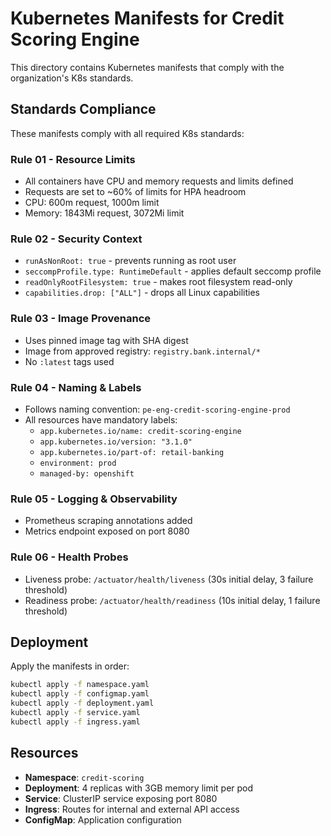 # Kubernetes Manifests for Credit Scoring Engine

This directory contains Kubernetes manifests that comply with the organization's K8s standards.

## Standards Compliance

These manifests comply with all required K8s standards:

### Rule 01 - Resource Limits
- All containers have CPU and memory requests and limits defined
- Requests are set to ~60% of limits for HPA headroom
- CPU: 600m request, 1000m limit
- Memory: 1843Mi request, 3072Mi limit

### Rule 02 - Security Context
- `runAsNonRoot: true` - prevents running as root user
- `seccompProfile.type: RuntimeDefault` - applies default seccomp profile
- `readOnlyRootFilesystem: true` - makes root filesystem read-only
- `capabilities.drop: ["ALL"]` - drops all Linux capabilities

### Rule 03 - Image Provenance
- Uses pinned image tag with SHA digest
- Image from approved registry: `registry.bank.internal/*`
- No `:latest` tags used

### Rule 04 - Naming & Labels
- Follows naming convention: `pe-eng-credit-scoring-engine-prod`
- All resources have mandatory labels:
  - `app.kubernetes.io/name: credit-scoring-engine`
  - `app.kubernetes.io/version: "3.1.0"`
  - `app.kubernetes.io/part-of: retail-banking`
  - `environment: prod`
  - `managed-by: openshift`

### Rule 05 - Logging & Observability
- Prometheus scraping annotations added
- Metrics endpoint exposed on port 8080

### Rule 06 - Health Probes
- Liveness probe: `/actuator/health/liveness` (30s initial delay, 3 failure threshold)
- Readiness probe: `/actuator/health/readiness` (10s initial delay, 1 failure threshold)

## Deployment

Apply the manifests in order:

```bash
kubectl apply -f namespace.yaml
kubectl apply -f configmap.yaml
kubectl apply -f deployment.yaml
kubectl apply -f service.yaml
kubectl apply -f ingress.yaml
```

## Resources

- **Namespace**: `credit-scoring`
- **Deployment**: 4 replicas with 3GB memory limit per pod
- **Service**: ClusterIP service exposing port 8080
- **Ingress**: Routes for internal and external API access
- **ConfigMap**: Application configuration
